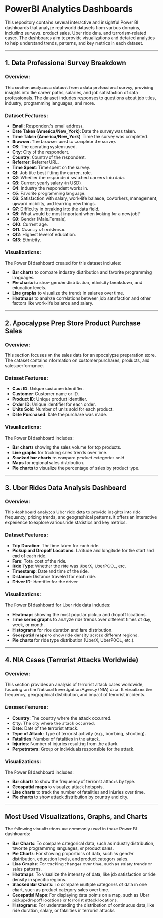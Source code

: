 # PowerBI Analytics Dashboards

This repository contains several interactive and insightful Power BI dashboards that analyze real-world datasets from various domains, including surveys, product sales, Uber ride data, and terrorism-related cases. The dashboards aim to provide visualizations and detailed analytics to help understand trends, patterns, and key metrics in each dataset.

---

## 1. Data Professional Survey Breakdown

### Overview:
This section analyzes a dataset from a data professional survey, providing insights into the career paths, salaries, and job satisfaction of data professionals. The dataset includes responses to questions about job titles, industry, programming languages, and more.

### Dataset Features:
- **Email**: Respondent's email address.
- **Date Taken (America/New_York)**: Date the survey was taken.
- **Time Taken (America/New_York)**: Time the survey was completed.
- **Browser**: The browser used to complete the survey.
- **OS**: The operating system used.
- **City**: City of the respondent.
- **Country**: Country of the respondent.
- **Referrer**: Referrer URL.
- **Time Spent**: Time spent on the survey.
- **Q1**: Job title best fitting the current role.
- **Q2**: Whether the respondent switched careers into data.
- **Q3**: Current yearly salary (in USD).
- **Q4**: Industry the respondent works in.
- **Q5**: Favorite programming language.
- **Q6**: Satisfaction with salary, work-life balance, coworkers, management, upward mobility, and learning new things.
- **Q7**: Difficulty in breaking into the data field.
- **Q8**: What would be most important when looking for a new job?
- **Q9**: Gender (Male/Female).
- **Q10**: Current age.
- **Q11**: Country of residence.
- **Q12**: Highest level of education.
- **Q13**: Ethnicity.

### Visualizations:
The Power BI dashboard created for this dataset includes:
- **Bar charts** to compare industry distribution and favorite programming languages.
- **Pie charts** to show gender distribution, ethnicity breakdown, and education levels.
- **Line graphs** to visualize the trends in salaries over time.
- **Heatmaps** to analyze correlations between job satisfaction and other factors like work-life balance and salary.

---

## 2. Apocalypse Prep Store Product Purchase Sales

### Overview:
This section focuses on the sales data for an apocalypse preparation store. The dataset contains information on customer purchases, products, and sales performance.

### Dataset Features:
- **Cust ID**: Unique customer identifier.
- **Customer**: Customer name or ID.
- **Product ID**: Unique product identifier.
- **Order ID**: Unique identifier for each order.
- **Units Sold**: Number of units sold for each product.
- **Date Purchased**: Date the purchase was made.

### Visualizations:
The Power BI dashboard includes:
- **Bar charts** showing the sales volume for top products.
- **Line graphs** for tracking sales trends over time.
- **Stacked bar charts** to compare product categories sold.
- **Maps** for regional sales distribution.
- **Pie charts** to visualize the percentage of sales by product type.

---

## 3. Uber Rides Data Analysis Dashboard

### Overview:
This dashboard analyzes Uber ride data to provide insights into ride frequency, pricing trends, and geographical patterns. It offers an interactive experience to explore various ride statistics and key metrics.

### Dataset Features:
- **Trip Duration**: The time taken for each ride.
- **Pickup and Dropoff Locations**: Latitude and longitude for the start and end of each ride.
- **Fare**: Total cost of the ride.
- **Ride Type**: Whether the ride was UberX, UberPOOL, etc.
- **Timestamp**: Date and time of the ride.
- **Distance**: Distance traveled for each ride.
- **Driver ID**: Identifier for the driver.

### Visualizations:
The Power BI dashboard for Uber ride data includes:
- **Heatmaps** showing the most popular pickup and dropoff locations.
- **Time series graphs** to analyze ride trends over different times of day, week, or month.
- **Histograms** for ride duration and fare distribution.
- **Geospatial maps** to show ride density across different regions.
- **Pie charts** for ride type distribution (UberX, UberPOOL, etc.).

---

## 4. NIA Cases (Terrorist Attacks Worldwide)

### Overview:
This section provides an analysis of terrorist attack cases worldwide, focusing on the National Investigation Agency (NIA) data. It visualizes the frequency, geographical distribution, and impact of terrorist incidents.

### Dataset Features:
- **Country**: The country where the attack occurred.
- **City**: The city where the attack occurred.
- **Date**: Date of the terrorist attack.
- **Type of Attack**: Type of terrorist activity (e.g., bombing, shooting).
- **Fatalities**: Number of fatalities in the attack.
- **Injuries**: Number of injuries resulting from the attack.
- **Perpetrators**: Group or individuals responsible for the attack.

### Visualizations:
The Power BI dashboard includes:
- **Bar charts** to show the frequency of terrorist attacks by type.
- **Geospatial maps** to visualize attack hotspots.
- **Line charts** to track the number of fatalities and injuries over time.
- **Pie charts** to show attack distribution by country and city.

---

## Most Used Visualizations, Graphs, and Charts

The following visualizations are commonly used in these Power BI dashboards:

- **Bar Charts**: To compare categorical data, such as industry distribution, favorite programming languages, or product sales.
- **Pie Charts**: For showing proportions of data, such as gender distribution, education levels, and product category sales.
- **Line Graphs**: For tracking changes over time, such as salary trends or sales patterns.
- **Heatmaps**: To visualize the intensity of data, like job satisfaction or ride density in specific regions.
- **Stacked Bar Charts**: To compare multiple categories of data in one chart, such as product category sales over time.
- **Geospatial Maps**: For displaying data points on a map, such as Uber pickup/dropoff locations or terrorist attack locations.
- **Histograms**: For understanding the distribution of continuous data, like ride duration, salary, or fatalities in terrorist attacks.
